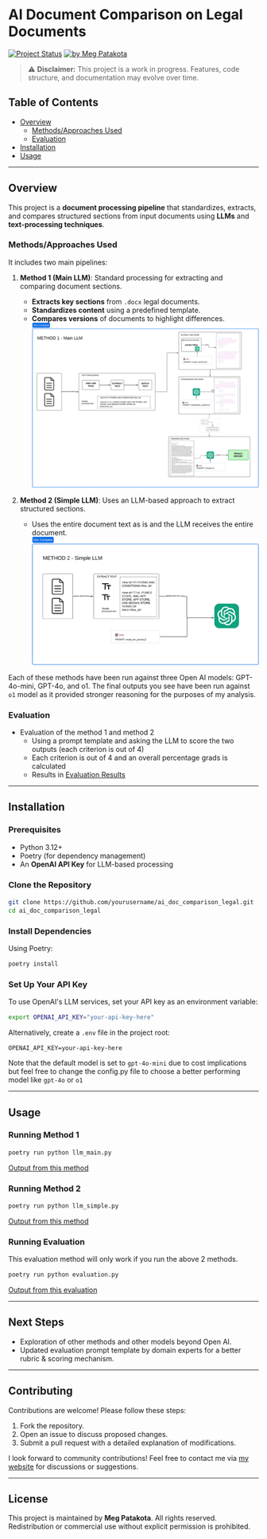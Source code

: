 # AI Document Comparison on Legal Documents

[![Project Status](https://img.shields.io/badge/Status-In%20Development-orange)]()
[![by Meg Patakota](https://img.shields.io/badge/by-Meg%20Patakota-blue)](https://megpatakota.co.uk)

> ⚠️ **Disclaimer:** This project is a work in progress. Features, code structure, and documentation may evolve over time.

## Table of Contents
- [Overview](#overview)
    - [Methods/Approaches Used](#methodsapproaches-used)
    - [Evaluation](#evaluation)
- [Installation](#installation)
- [Usage](#usage)

---

## Overview

This project is a **document processing pipeline** that standardizes, extracts, and compares structured sections from input documents using **LLMs** and **text-processing techniques**. 

### Methods/Approaches Used

It includes two main pipelines:
1. **Method 1 (Main LLM)**: Standard processing for extracting and comparing document sections.
    - **Extracts key sections** from `.docx` legal documents.
    - **Standardizes content** using a predefined template.
    - **Compares versions** of documents to highlight differences.
![Process Diagram - Main LLM](./images/mainllm.png)

2. **Method 2 (Simple LLM)**: Uses an LLM-based approach to extract structured sections.
    - Uses the entire document text as is and the LLM receives the entire document.
![Process Diagram - Simple LLM](./images/simplellm.png)

Each of these methods have been run against three Open AI models: GPT-4o-mini, GPT-4o, and o1. The final outputs you see have been run against `o1` model as it provided stronger reasoning for the purposes of my analysis.

### Evaluation
- Evaluation of the method 1 and method 2
    - Using a prompt template and asking the LLM to score the two outputs (each criterion is out of 4)
    - Each criterion is out of 4 and an overall percentage grads is calculated
    - Results in [Evaluation Results](./data/output/evaluation_results.json)

---

## Installation

### Prerequisites
- Python 3.12+
- Poetry (for dependency management)
- An **OpenAI API Key** for LLM-based processing

### Clone the Repository

```bash
git clone https://github.com/yourusername/ai_doc_comparison_legal.git
cd ai_doc_comparison_legal
```

### Install Dependencies
Using Poetry:

```bash
poetry install
```

### Set Up Your API Key

To use OpenAI's LLM services, set your API key as an environment variable:

```bash
export OPENAI_API_KEY="your-api-key-here"
```

Alternatively, create a `.env` file in the project root:

```
OPENAI_API_KEY=your-api-key-here
```
Note that the default model is set to `gpt-4o-mini` due to cost implications but feel free to change the config.py file to choose a better performing model like `gpt-4o` or `o1`

---

## Usage

### Running Method 1 
```bash
poetry run python llm_main.py 
```
[Output from this method](data/output/final_output_main_llm.txt)

### Running Method 2 
```bash
poetry run python llm_simple.py 
```
[Output from this method](data/output/final_output_simple_llm.txt)

### Running Evaluation
This evaluation method will only work if you run the above 2 methods.
```bash
poetry run python evaluation.py
```
[Output from this evaluation](data/output/evaluation_results.json)


---
## Next Steps
- Exploration of other methods and other models beyond Open AI.
- Updated evaluation prompt template by domain experts for a better rubric & scoring mechanism.

---

## Contributing

Contributions are welcome! Please follow these steps:
1. Fork the repository.
2. Open an issue to discuss proposed changes.
3. Submit a pull request with a detailed explanation of modifications.

I look forward to community contributions! Feel free to contact me via [my website](https://megpatakota.co.uk) for discussions or suggestions.

---

## License

This project is maintained by **Meg Patakota**. All rights reserved. Redistribution or commercial use without explicit permission is prohibited.
